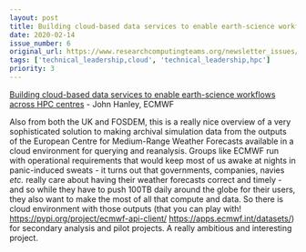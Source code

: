 ```yaml
---
layout: post
title: Building cloud-based data services to enable earth-science workflows across HPC centres - John Hanley, ECMWF <br/>
date: 2020-02-14
issue_number: 6
original_url: https://www.researchcomputingteams.org/newsletter_issues/0006
tags: ['technical_leadership,cloud', 'technical_leadership,hpc']
priority: 3
---
```


<!-- markdownlint-disable MD033 -->
<!-- markdownlint-disable MD041 -->
<!-- markdownlint-disable MD049 -->

[Building cloud-based data services to enable earth-science workflows across HPC centres](https://fosdem.org/2020/schedule/event/ecmwf/) - John Hanley, ECMWF <br/>

Also from both the UK and FOSDEM, this is a really nice overview of a very sophisticated solution to making archival simulation data from the outputs of the European Centre for Medium-Range Weather Forecasts available in a cloud environment for querying and reanalysis.  Groups like ECMWF run with operational requirements that would keep most of us awake at nights in panic-induced sweats - it turns out that governments, companies, navies _etc._ really care about having their weather forecasts correct and timely - and so while they have to push 100TB daily around the globe for their users, they also want to make the most of all that compute and data.   So there is cloud environment with those outputs (that you can play with! https://pypi.org/project/ecmwf-api-client/ https://apps.ecmwf.int/datasets/) for secondary analysis and pilot projects.  A really ambitious and interesting project.

